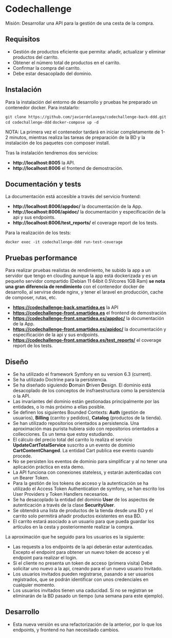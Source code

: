 # Codechallenge #

Misión: Desarrollar una API para la gestión de una cesta de la compra.

## Requisitos ##

* Gestión de productos eficiente que permita: añadir, actualizar y eliminar productos del carrito.
* Obtener el número total de productos en el carrito.
* Confirmar la compra del carrito.
* Debe estar desacoplado del dominio.

## Instalación ##

Para la instalación del entorno de desarrollo y pruebas he preparado un contenedor docker. Para instalarlo:

```git clone https://github.com/javierdelavega/codechallenge-back-ddd.git```
```cd codechallenge-ddd```
```docker-compose up -d```

NOTA: La primera vez el contenedor tardará en iniciar completamente de 1-2 minutos, mientras realiza las tareas de preparación de la BD y la instalación de los paquetes con composer install.

Tras la instalación tendremos dos servicios:

* **http://localhost:8005** la API.
* **http://localhost:8006** el frontend de demostración.

## Documentación y tests ##

La documentación está accesible a través del servicio frontend:

* **http://localhost:8006/appdoc/** la documentación de la App.
* **http://localhost:8006/apidoc/** la documentación y especificación de la api y sus endpoints.
* **http://localhost:8006/test_reports/** el coverage report de los tests.

Para la realización de los tests:

```docker exec -it codechallenge-ddd run-test-coverage```

## Pruebas performance ##

Para realizar pruebas realistas de rendimiento, he subido la app a un servidor que tengo en clouding aunque la app está dockerizada y es un pequeño servidor compartido (Debian 11 64bit 0.5Vcores 1GB Ram) **se nota una gran diferencia de rendimiento** con el contenedor docker de desarrollo, al servirse desde nginx, y tener el laravel en producción, cache de composer, rutas, etc.

* **https://codechallenge-back.smartidea.es** la API
* **https://codechallenge-front.smartidea.es** el frontend de demostración
* **https://codechallenge-front.smartidea.es/appdoc/** la documentación de la App.
* **https://codechallenge-front.smartidea.es/apidoc/** la documentación y especificación de la api y sus endpoints.
* **https://codechallenge-front.smartidea.es/test_reports/** el coverage report de los tests.

## Diseño ##

* Se ha utilizado el framework Symfony en su version 6.3 (current).
* Se ha utilizado Doctrine para la persistencia.
* Se ha diseñado siguiendo **D**omain **D**riven **D**esign. El dominio está desacoplado de los conceptos de insfraestructura como la persistencia o la API.
* Las invariantes del dominio están gestionadas principalmente por las entidades, o lo más próximo a ellas posible.
* Se definen los siguientes Bounded Contexts: **Auth** (gestión de usuarios), **Billing** (carrito y pedidos), **Catalog** (productos de la tienda).
* Se han utilizado repositorios orientados a persistencia. Una aproximación mas purista hubiera sido con repositorios orientados a collecciones. Es un tema que estoy estudiando.
* El cálculo del precio total del carrito lo realiza el servicio **UpdateCartTotalService** suscrito a un evento de dominio **CartContentChanged**. La entidad Cart publica ese evento cuando procede.
* No se persisten los eventos de dominio para simplificar y al no tener una aplicación práctica en esta demo.
* La API funciona con conexiones stateless, y estarán autenticadas con un Bearer Token.
* Para la gestión de los tokens de acceso y la autenticación se ha utilizado el Access Token Authentication de symfony, se han escrito los User Providers y Token Handlers necesarios.
* Se ha desacoplado la entidad del dominio **User** de los aspectos de autenticación a través de la clase **SecurityUser**. 
* Se obtendrá una lista de productos de la tienda desde una BD y el carrito solo permitirá añadir productos existentes en esa BD.
* El carrito estará asociado a un usuario para que pueda guardar los artículos en la cesta y posteriormente realizar la compra.

La aproximación que he seguido para los usuarios es la siguiente: 

* Las requests a los endpoints de la api deberán estar autenticadas. Excepto el endpoint para obtener un nuevo token de acceso y el endpoint para realizar el login.
* Si el cliente no presenta un token de acceso (primera visita) Debe solicitar uno nuevo a la api, creando para el un nuevo usuario Invitado. 
* Los usuarios invitados pueden registrarse, pasando a ser usuarios registrados, que se podrán identificar con unos credenciales en cualquier momento.
* Los usuarios invitados tienen una caducidad. Si no se registran se eliminarán de la BD pasado un tiempo (una semana para este ejemplo).

## Desarrollo ##


* Esta nueva versión es una refactorización de la anterior, por lo que los endpoints, y frontend no han necesitado cambios.